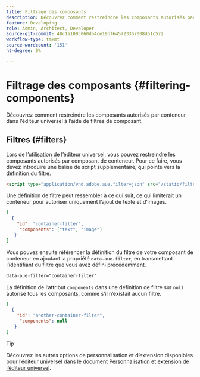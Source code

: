 ```yaml
---
title: Filtrage des composants
description: Découvrez comment restreindre les composants autorisés par conteneur dans l’éditeur universel à l’aide de filtres de composant.
feature: Developing
role: Admin, Architect, Developer
source-git-commit: 48c1a109c060db4ce19bf645723357008d51c572
workflow-type: tm+mt
source-wordcount: '151'
ht-degree: 0%

---
```



# Filtrage des composants {#filtering-components}

Découvrez comment restreindre les composants autorisés par conteneur dans l’éditeur universel à l’aide de filtres de composant.

## Filtres {#filters}

Lors de l’utilisation de l’éditeur universel, vous pouvez restreindre les composants autorisés par composant de conteneur. Pour ce faire, vous devez introduire une balise de script supplémentaire, qui pointe vers la définition du filtre.

```html
<script type="application/vnd.adobe.aue.filter+json" src="/static/filter-definition.json"></script>
```

Une définition de filtre peut ressembler à ce qui suit, ce qui limiterait un conteneur pour autoriser uniquement l’ajout de texte et d’images.

```json
[
  {
    "id": "container-filter",
     "components": ["text", "image"]
   }
]
```

Vous pouvez ensuite référencer la définition du filtre de votre composant de conteneur en ajoutant la propriété `data-aue-filter`, en transmettant l’identifiant du filtre que vous avez défini précédemment.

```html
data-aue-filter="container-filter"
```

La définition de l’attribut `components` dans une définition de filtre sur `null` autorise tous les composants, comme s’il n’existait aucun filtre.

```json
[
  {
    "id": "another-container-filter",
     "components": null
   }
]
```

>[!TIP]
>
>Découvrez les autres options de personnalisation et d’extension disponibles pour l’éditeur universel dans le document [Personnalisation et extension de l’éditeur universel](/help/implementing/universal-editor/customizing.md).

